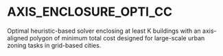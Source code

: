 # AXIS_ENCLOSURE_OPTI_CC
Optimal heuristic-based solver enclosing at least K buildings with an axis-aligned polygon of minimum total cost designed for large-scale urban zoning tasks in grid-based cities.
